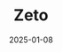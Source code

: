 ---  
layout: startup_page  
title: "Zeto"  
id: "zetoinc.com"  
permalink: "/zetozetoinc.com01082025/"  
website: "https://zeto-inc.com/"  
funding_round: "Series B"  
funding_amount: "$31M"  
investors: "MindWorks Global (MWG)"  
about: "Zeto, Inc. is a medical technology company that revolutionizes EEG diagnostics using cutting-edge devices and an AI-driven cloud platform. Their wearable devices make brain monitoring accessible in various settings, and their platform provides nationwide monitoring and interpretation services with AI-driven notifications for conditions like seizures and epilepsy."  
markets: "Medical Technology, AI, Healthcare"  
hq: "Santa Clara, California, United States"  
founded_year: "2014"  
linkedin: "https://www.linkedin.com/company/zeto-incorporated"  
twitter: "https://twitter.com/Zeto_inc"  
instagram: ""  
facebook: "https://www.facebook.com/ZetoEEG/"  
crunchbase: "https://www.crunchbase.com/organization/zeto-3"  
pitchbook: "https://pitchbook.com/profiles/company/184143-79"  

date_display: "08-Jan-2025"  
date: "2025-01-08"

# SEO Optimization  
meta_title: "Zeto - Series B Funding ($31M)"  
meta_description: "Zeto, Zeto, Inc. is a medical technology company that revolutionizes EEG diagnostics using cutting-edge devices and an AI-driven cloud platform. Their weara..."  
meta_keywords: "Zeto, Medical Technology, AI, Healthcare, Series B funding"  
canonical_url: "https://startup.projectstartups.com/zetozetoinc.com01082025/"  
---